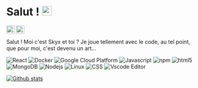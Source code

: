 <!-- <img align="right" alt="GIF" style="border-radius:50%" src="https://github.com/abhisheknaiidu/abhisheknaiidu/blob/master/code.gif?raw=true" width="500" height="320" /> -->
<h1>Salut ! <img src="https://media.giphy.com/media/hvRJCLFzcasrR4ia7z/giphy.gif" width="25px"></h1> 

<a href="https://discord.gg/RJTkQD8Wbz" target="_blank">
  <img align="left" width="22px" src="https://raw.githubusercontent.com/peterthehan/peterthehan/master/assets/discord.svg" />
</a>

<a href="https://twitter.com/SkyX89345423/" target="_blank">
  <img align="left" width="22px" src="https://raw.githubusercontent.com/peterthehan/peterthehan/master/assets/twitter.svg" />
</a>

<br><br>
Salut ! Moi c'est Skyx et toi ? Je joue tellement avec le code, au tel point, que pour moi, c'est devenu un art... <br>

<p>
  <img alt="React" src="https://img.shields.io/badge/-React-45b8d8?style=flat-square&logo=react&logoColor=white" />
  <img alt="Docker" src="https://img.shields.io/badge/-Docker-46a2f1?style=flat-square&logo=docker&logoColor=white" />
  <img alt="Google Cloud Platform" src="https://img.shields.io/badge/-Google_Cloud_Platform-1a73e8?style=flat-square&logo=google-cloud&logoColor=white" />
  <img alt="Javascript" src="https://img.shields.io/badge/-Javascript-007ACC?style=flat-square&logo=Javascript&logoColor=white" />
  <img alt="npm" src="https://img.shields.io/badge/-NPM-CB3837?style=flat-square&logo=npm&logoColor=white" />
  <img alt="html5" src="https://img.shields.io/badge/-HTML5-E34F26?style=flat-square&logo=html5&logoColor=white" />
  <img alt="MongoDB" src="https://img.shields.io/badge/-MongoDB-13aa52?style=flat-square&logo=mongodb&logoColor=white" />
  <img alt="Nodejs" src="https://img.shields.io/badge/-Nodejs-43853d?style=flat-square&logo=Node.js&logoColor=white" />
  <img alt="Linux" src="https://img.shields.io/badge/OS-%5BLinux%20XUbuntu%5D-orange"/>
  <img alt="CSS" src="https://img.shields.io/badge/CSS-StyleSheet%20DEV-green?style=flat-square&logo=css&logoColor=white" />
  <img alt="Vscode Editor" src="https://img.shields.io/badge/--007ACC?logo=visual%20studio%20code&logoColor=ffffff"/>
</p>

[![Github stats](https://github-readme-stats.vercel.app/api?username=SkyX-ID-FR&theme=dark-blue)](https://github.com/anuraghazra/github-readme-stats)

<!--  🔭 I’m currently working on ... <br>
🌱 I’m currently learning ... <br>
👯 I’m looking to collaborate on ... <br>
💬 Ask me about ... <br>
📫 How to reach me: ... <br> -->

